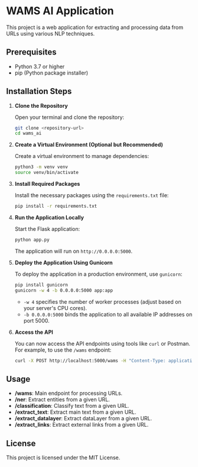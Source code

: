 # WAMS AI Application

This project is a web application for extracting and processing data from URLs using various NLP techniques.

## Prerequisites

- Python 3.7 or higher
- pip (Python package installer)

## Installation Steps

1. **Clone the Repository**

   Open your terminal and clone the repository:

   ```bash
   git clone <repository-url>
   cd wams_ai
   ```

2. **Create a Virtual Environment (Optional but Recommended)**

   Create a virtual environment to manage dependencies:

   ```bash
   python3 -m venv venv
   source venv/bin/activate
   ```

3. **Install Required Packages**

   Install the necessary packages using the `requirements.txt` file:

   ```bash
   pip install -r requirements.txt
   ```

4. **Run the Application Locally**

   Start the Flask application:

   ```bash
   python app.py
   ```

   The application will run on `http://0.0.0.0:5000`.

5. **Deploy the Application Using Gunicorn**

   To deploy the application in a production environment, use `gunicorn`:

   ```bash
   pip install gunicorn
   gunicorn -w 4 -b 0.0.0.0:5000 app:app
   ```

   - `-w 4` specifies the number of worker processes (adjust based on your server's CPU cores).
   - `-b 0.0.0.0:5000` binds the application to all available IP addresses on port 5000.

6. **Access the API**

   You can now access the API endpoints using tools like `curl` or Postman. For example, to use the `/wams` endpoint:

   ```bash
   curl -X POST http://localhost:5000/wams -H "Content-Type: application/json" -d '{"url": "http://example.com"}'
   ```

## Usage

- **/wams**: Main endpoint for processing URLs.
- **/ner**: Extract entities from a given URL.
- **/classification**: Classify text from a given URL.
- **/extract_text**: Extract main text from a given URL.
- **/extract_datalayer**: Extract dataLayer from a given URL.
- **/extract_links**: Extract external links from a given URL.

## License

This project is licensed under the MIT License.
